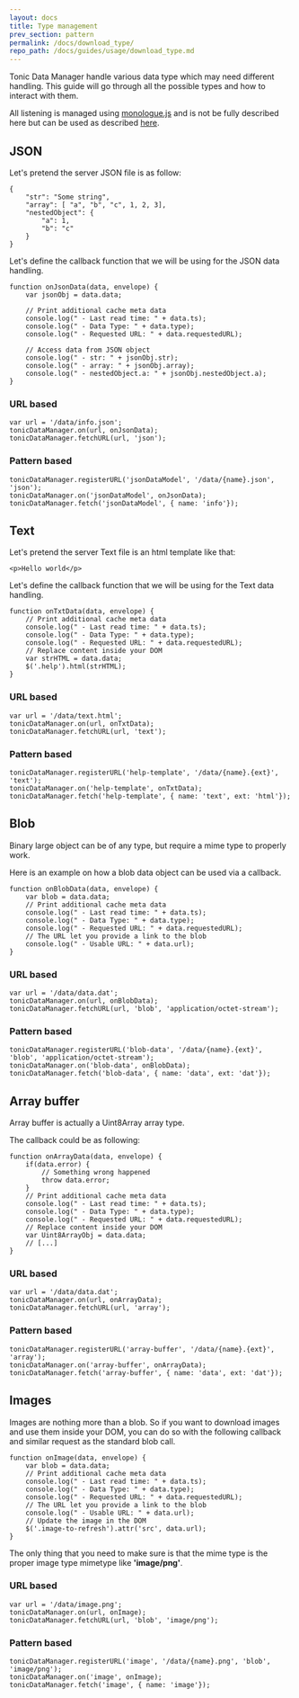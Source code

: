```yaml
---
layout: docs
title: Type management
prev_section: pattern
permalink: /docs/download_type/
repo_path: /docs/guides/usage/download_type.md
---
```


Tonic Data Manager handle various data type which may need different handling.
This guide will go through all the possible types and how to interact with them.

All listening is managed using [monologue.js](https://www.npmjs.com/package/monologue.js)
and is not be fully described here but can be used as described
[here](https://www.npmjs.com/package/monologue.js).

## JSON

Let's pretend the server JSON file is as follow:

```
{
    "str": "Some string",
    "array": [ "a", "b", "c", 1, 2, 3],
    "nestedObject": {
        "a": 1,
        "b": "c"
    }
}
```

Let's define the callback function that we will be using for the JSON data handling.

```
function onJsonData(data, envelope) {
    var jsonObj = data.data;

    // Print additional cache meta data
    console.log(" - Last read time: " + data.ts);
    console.log(" - Data Type: " + data.type);
    console.log(" - Requested URL: " + data.requestedURL);

    // Access data from JSON object
    console.log(" - str: " + jsonObj.str);
    console.log(" - array: " + jsonObj.array);
    console.log(" - nestedObject.a: " + jsonObj.nestedObject.a);
}
```

### URL based

```
var url = '/data/info.json';
tonicDataManager.on(url, onJsonData);
tonicDataManager.fetchURL(url, 'json');
```

### Pattern based

```
tonicDataManager.registerURL('jsonDataModel', '/data/{name}.json', 'json');
tonicDataManager.on('jsonDataModel', onJsonData);
tonicDataManager.fetch('jsonDataModel', { name: 'info'});
```

## Text

Let's pretend the server Text file is an html template like that:

```<p>Hello world</p>```

Let's define the callback function that we will be using for the Text data handling.

```
function onTxtData(data, envelope) {
    // Print additional cache meta data
    console.log(" - Last read time: " + data.ts);
    console.log(" - Data Type: " + data.type);
    console.log(" - Requested URL: " + data.requestedURL);
    // Replace content inside your DOM
    var strHTML = data.data;
    $('.help').html(strHTML);
}
```

### URL based

```
var url = '/data/text.html';
tonicDataManager.on(url, onTxtData);
tonicDataManager.fetchURL(url, 'text');
```

### Pattern based

```
tonicDataManager.registerURL('help-template', '/data/{name}.{ext}', 'text');
tonicDataManager.on('help-template', onTxtData);
tonicDataManager.fetch('help-template', { name: 'text', ext: 'html'});
```

## Blob

Binary large object can be of any type, but require a mime type to properly work.

Here is an example on how a blob data object can be used via a callback.

```
function onBlobData(data, envelope) {
    var blob = data.data;
    // Print additional cache meta data
    console.log(" - Last read time: " + data.ts);
    console.log(" - Data Type: " + data.type);
    console.log(" - Requested URL: " + data.requestedURL);
    // The URL let you provide a link to the blob
    console.log(" - Usable URL: " + data.url);
}
```

### URL based

```
var url = '/data/data.dat';
tonicDataManager.on(url, onBlobData);
tonicDataManager.fetchURL(url, 'blob', 'application/octet-stream');
```

### Pattern based

```
tonicDataManager.registerURL('blob-data', '/data/{name}.{ext}', 'blob', 'application/octet-stream');
tonicDataManager.on('blob-data', onBlobData);
tonicDataManager.fetch('blob-data', { name: 'data', ext: 'dat'});
```

## Array buffer

Array buffer is actually a Uint8Array array type.

The callback could be as following:

```
function onArrayData(data, envelope) {
    if(data.error) {
        // Something wrong happened
        throw data.error;
    }
    // Print additional cache meta data
    console.log(" - Last read time: " + data.ts);
    console.log(" - Data Type: " + data.type);
    console.log(" - Requested URL: " + data.requestedURL);
    // Replace content inside your DOM
    var Uint8ArrayObj = data.data;
    // [...]
}
```

### URL based

```
var url = '/data/data.dat';
tonicDataManager.on(url, onArrayData);
tonicDataManager.fetchURL(url, 'array');
```

### Pattern based

```
tonicDataManager.registerURL('array-buffer', '/data/{name}.{ext}', 'array');
tonicDataManager.on('array-buffer', onArrayData);
tonicDataManager.fetch('array-buffer', { name: 'data', ext: 'dat'});
```

## Images

Images are nothing more than a blob. So if you want to download images and
use them inside your DOM, you can do so with the following callback and similar
request as the standard blob call.

```
function onImage(data, envelope) {
    var blob = data.data;
    // Print additional cache meta data
    console.log(" - Last read time: " + data.ts);
    console.log(" - Data Type: " + data.type);
    console.log(" - Requested URL: " + data.requestedURL);
    // The URL let you provide a link to the blob
    console.log(" - Usable URL: " + data.url);
    // Update the image in the DOM
    $('.image-to-refresh').attr('src', data.url);
}
```

The only thing that you need to make sure is that the mime type is the proper
image type mimetype like **'image/png'**.

### URL based

```
var url = '/data/image.png';
tonicDataManager.on(url, onImage);
tonicDataManager.fetchURL(url, 'blob', 'image/png');
```

### Pattern based

```
tonicDataManager.registerURL('image', '/data/{name}.png', 'blob', 'image/png');
tonicDataManager.on('image', onImage);
tonicDataManager.fetch('image', { name: 'image'});
```
